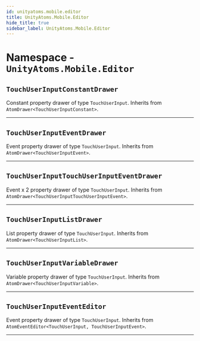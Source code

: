 ```yaml
---
id: unityatoms.mobile.editor
title: UnityAtoms.Mobile.Editor
hide_title: true
sidebar_label: UnityAtoms.Mobile.Editor
---
```


# Namespace - `UnityAtoms.Mobile.Editor`

## `TouchUserInputConstantDrawer`

Constant property drawer of type `TouchUserInput`. Inherits from `AtomDrawer<TouchUserInputConstant>`.

---

## `TouchUserInputEventDrawer`

Event property drawer of type `TouchUserInput`. Inherits from `AtomDrawer<TouchUserInputEvent>`.

---

## `TouchUserInputTouchUserInputEventDrawer`

Event x 2 property drawer of type `TouchUserInput`. Inherits from `AtomDrawer<TouchUserInputTouchUserInputEvent>`.

---

## `TouchUserInputListDrawer`

List property drawer of type `TouchUserInput`. Inherits from `AtomDrawer<TouchUserInputList>`.

---

## `TouchUserInputVariableDrawer`

Variable property drawer of type `TouchUserInput`. Inherits from `AtomDrawer<TouchUserInputVariable>`.

---

## `TouchUserInputEventEditor`

Event property drawer of type `TouchUserInput`. Inherits from `AtomEventEditor<TouchUserInput, TouchUserInputEvent>`.

---
